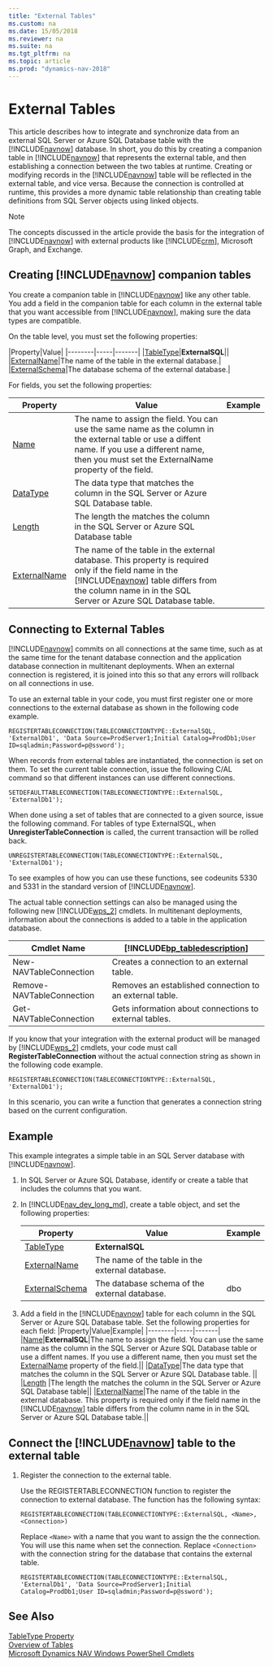 ```yaml
---
title: "External Tables"
ms.custom: na
ms.date: 15/05/2018
ms.reviewer: na
ms.suite: na
ms.tgt_pltfrm: na
ms.topic: article
ms.prod: "dynamics-nav-2018"
---
```

# External Tables
This article describes how to integrate and synchronize data from an external SQL Server or Azure SQL Database table with the [!INCLUDE[navnow](includes/navnow_md.md)] database. In short, you do this by creating a companion table in [!INCLUDE[navnow](includes/navnow_md.md)] that represents the external table, and then establishing a connection between the two tables at runtime. Creating or modifying records in the [!INCLUDE[navnow](includes/navnow_md.md)] table will be reflected in the external table, and vice versa. Because the connection is controlled at runtime, this provides a more dynamic table relationship than creating table definitions from SQL Server objects using linked objects.

> [!NOTE]
> The concepts discussed in the article provide the basis for the integration of [!INCLUDE[navnow](includes/navnow_md.md)] with external products like [!INCLUDE[crm](includes/crm_md.md)], Microsoft Graph, and Exchange.

<!--
You can create tables in [!INCLUDE[navnow](includes/navnow_md.md)] that represent tables in external products, such as [!INCLUDE[crm](includes/crm_md.md)] and SQL Server. This is a more dynamic table relationship than creating table definitions from SQL Server objects using linked objects, because the connection to the external table can be changed at runtime. In [!INCLUDE[navnowlong](includes/navnowlong_md.md)] you can define two types of external tables: [!INCLUDE[crm](includes/crm_md.md)] tables and **SQL Server** tables. You create an external table by specifying the type of in the TableType property.  


> [!IMPORTANT]  
>  We advise against creating tables of type CRM manually. Instead, use the integration mapping functionality. For more information, see [Integration Concepts and Terminology](Dynamics-CRM-Integration-Concepts-and-Terminology.md).  

-->

## Creating [!INCLUDE[navnow](includes/navnow_md.md)] companion tables

You create a companion table in [!INCLUDE[navnow](includes/navnow_md.md)] like any other table. You add a field in the companion table for each column in the external table that you want accessible from [!INCLUDE[navnow](includes/navnow_md.md)], making sure the data types are compatible.

On the table level, you must set the following properties:

|Property|Value|
|--------|-----|-------|
|[TableType](tabletype-property)|**ExternalSQL**||
|[ExternalName](externalname-property.md)|The name of the table in the external database.|
|[ExternalSchema](externalschema-property.md)|The database schema of the external database.|

For fields, you set the following properties:

|Property|Value|Example|
|--------|-----|-------|
|[Name](name-property.md)|The name to assign the field. You can use the same name as the column in the external table or use a diffent name. If you use a different name, then you must set the ExternalName property of the field.|
|[DataType](data-type-property.md)|The data type that matches the column in the SQL Server or Azure SQL Database table. |
|[Length](datalength-property.md) |The length the matches the column in the SQL Server or Azure SQL Database table|
|[ExternalName](externalname-property.md)|The name of the table in the external database. This property is required only if the field name in the [!INCLUDE[navnow](includes/navnow_md.md)] table differs from the column name in in the SQL Server or Azure SQL Database table.||


## Connecting to External Tables  
[!INCLUDE[navnow](includes/navnow_md.md)] commits on all connections at the same time, such as at the same time for the tenant database connection and the application database connection in multitenant deployments. When an external connection is registered, it is joined into this so that any errors will rollback on all connections in use.  
  
To use an external table in your code, you must first register one or more connections to the external database as shown in the following code example.  
  
```  
REGISTERTABLECONNECTION(TABLECONNECTIONTYPE::ExternalSQL, 'ExternalDb1', 'Data Source=ProdServer1;Initial Catalog=ProdDb1;User ID=sqladmin;Password=p@ssword');  
```  
  
When records from external tables are instantiated, the connection is set on them. To set the current table connection, issue the following C/AL command so that different instances can use different connections.  
  
```  
SETDEFAULTTABLECONNECTION(TABLECONNECTIONTYPE::ExternalSQL, 'ExternalDb1');  
```  
  
When done using a set of tables that are connected to a given source, issue the following command. For tables of type ExternalSQL, when **UnregisterTableConnection** is called, the current transaction will be rolled back.  
  
```  
UNREGISTERTABLECONNECTION(TABLECONNECTIONTYPE::ExternalSQL, 'ExternalDb1');  
```  
  
To see examples of how you can use these functions, see codeunits 5330 and 5331 in the standard version of [!INCLUDE[navnow](includes/navnow_md.md)].  
  
The actual table connection settings can also be managed using the following new [!INCLUDE[wps_2](includes/wps_2_md.md)] cmdlets. In multitenant deployments, information about the connections is added to a table in the application database.  
  
|Cmdlet Name|[!INCLUDE[bp_tabledescription](includes/bp_tabledescription_md.md)]|  
|-----------------|---------------------------------------|  
|New-NAVTableConnection|Creates a connection to an external table.|  
|Remove-NAVTableConnection|Removes an established connection to an external table.|  
|Get-NAVTableConnection|Gets information about connections to external tables.|  
  
 If you know that your integration with the external product will be managed by [!INCLUDE[wps_2](includes/wps_2_md.md)] cmdlets, your code must call **RegisterTableConnection** without the actual connection string as shown in the following code example.  
  
```  
REGISTERTABLECONNECTION(TABLECONNECTIONTYPE::ExternalSQL, 'ExternalDb1');  
```  
  
In this scenario, you can write a function that generates a connection string based on the current configuration.  

## Example
This example integrates a simple table in an SQL Server database with [!INCLUDE[navnow](includes/navnow_md.md)].   
1. In SQL Server or Azure SQL Database, identify or create a table that includes the columns that you want.
2. In [!INCLUDE[nav_dev_long_md](includes/nav_dev_long_md.md)], create a table object, and set the following properties:

    |Property|Value|Example|
    |--------|-----|-------|
    |[TableType](tabletype-property)|**ExternalSQL**||
    |[ExternalName](externalname-property.md)|The name of the table in the external database.||
    |[ExternalSchema](externalschema-property.md)|The database schema of the external database.|dbo|

3. Add a field in the [!INCLUDE[navnow](includes/navnow_md.md)] table for each column in the SQL Server or Azure SQL Database table. Set the following properties
for each field:
    |Property|Value|Example|
    |--------|-----|-------|
    |[Name](name-property.md)|**ExternalSQL**|The name to assign the field. You can use the same name as the column in the SQL Server or Azure SQL Database table or use a diffent names. If you use a different name, then you must set the [ExternalName](externalname-property.md) property of the field.||
    |[DataType](data-type-property.md)|The data type that matches the column in the SQL Server or Azure SQL Database table. ||
    |[Length](datalength-property.md) |The length the matches the column in the SQL Server or Azure SQL Database table||
    |[ExternalName](externalname-property.md)|The name of the table in the external database. This property is required only if the field name in the [!INCLUDE[navnow](includes/navnow_md.md)] table differs from the column name in in the SQL Server or Azure SQL Database table.||

## Connect the [!INCLUDE[navnow](includes/navnow_md.md)] table to the external table

1. Register the connection to the external table.

    Use the REGISTERTABLECONNECTION function to register the connection to external database. The function has the following syntax:

    ```  
    REGISTERTABLECONNECTION(TABLECONNECTIONTYPE::ExternalSQL, <Name>, <Connection>)  
    ```   
    Replace `<Name>` with a name that you want to assign the the connection. You will use this name when set the connection. 
    Replace `<Connection>` with the connection string for the database that contains the external table. 

    ```  
    REGISTERTABLECONNECTION(TABLECONNECTIONTYPE::ExternalSQL, 'ExternalDb1', 'Data Source=ProdServer1;Initial Catalog=ProdDb1;User ID=sqladmin;Password=p@ssword');  
    ```
 
  
## See Also  
 [TableType Property](TableType-Property.md)   
 [Overview of Tables](Overview-of-Tables.md)   
 [Microsoft Dynamics NAV Windows PowerShell Cmdlets](Microsoft-Dynamics-NAV-Windows-PowerShell-Cmdlets.md)